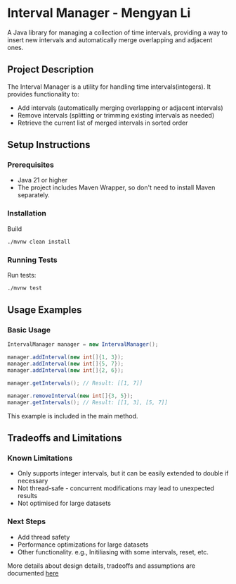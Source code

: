 # Interval Manager - Mengyan Li

A Java library for managing a collection of time intervals,
providing a way to insert new intervals and automatically merge overlapping and adjacent ones.

## Project Description

The Interval Manager is a utility for handling time intervals(integers). It provides functionality to:
- Add intervals (automatically merging overlapping or adjacent intervals)
- Remove intervals (splitting or trimming existing intervals as needed)
- Retrieve the current list of merged intervals in sorted order

## Setup Instructions

### Prerequisites
- Java 21 or higher
- The project includes Maven Wrapper, so don't need to install Maven separately.

### Installation

Build
```bash
./mvnw clean install
```

### Running Tests

Run tests:
```bash
./mvnw test
```

## Usage Examples

### Basic Usage

```java
IntervalManager manager = new IntervalManager();

manager.addInterval(new int[]{1, 3});
manager.addInterval(new int[]{5, 7});
manager.addInterval(new int[]{2, 6});

manager.getIntervals(); // Result: [[1, 7]]

manager.removeInterval(new int[]{3, 5});
manager.getIntervals(); // Result: [[1, 3], [5, 7]]
```
This example is included in the main method.

## Tradeoffs and Limitations

### Known Limitations
- Only supports integer intervals, but it can be easily extended to double if necessary
- Not thread-safe - concurrent modifications may lead to unexpected results
- Not optimised for large datasets

### Next Steps
- Add thread safety
- Performance optimizations for large datasets
- Other functionality. e.g., Initiliasing with some intervals, reset, etc.

More details about design details, tradeoffs and assumptions are documented [here](DESIGN.md)